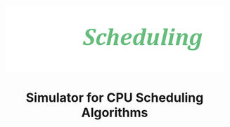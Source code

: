 <!-- /![alt Logo](Images/logo.png) -->
<p align="center">
<img src="Images/logo.png">
</p>
<h1 align="center">Simulator for CPU Scheduling Algorithms</h1>